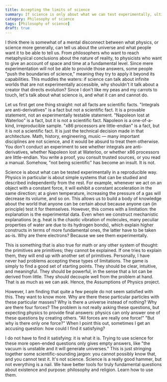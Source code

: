 ```yaml
---
title: Accepting the limits of science
summary: If science is only about what we can test experimentally, ultimately it can only tell us that things are because they are
category: Philosophy of science
tags: [Philosophy of science]
draft: true
---
```


I think there is somewhat of a mental disconnect between what physics, or science more generally, can tell us about the universe and what people want it to be able to tell us. From philosophers who want to reach metaphysical conclusions about the nature of reality, to physicists who want to give an account of space and time at a fundamental level. Since mere experimentation will not be able to provide those answers, some people "push the boundaries of science," meaning they try to apply it beyond its capabilities. This muddles the waters: if science can talk about infinite worlds that are not experimentally accessible, why shouldn't it talk about a creator that directs evolution? Since I don't like my peas and my carrots to touch, let's talk about what science is, and what it can and cannot do.

Let us first get one thing straight: not all facts are scientific facts. "Integrals are anti-derivatives" is a fact but not a scientific fact. It is a provable statement, not an experimentally testable statement. "Napoleon lost at Waterloo" is a fact, but it is not a scientific fact. Napoleon is a one-of-a-kind, irreproducible sample. "x86 processors are little-endian" is a fact, but it is not a scientific fact. It is just the technical decision made in that architecture. Math, history, engineering, music — many important disciplines are not science, and it would be absurd to treat them otherwise. You don't conduct an experiment to see whether integrals are anti-derivatives, whether Napoleon lost at Waterloo, or whether x86 processors are little-endian. You write a proof, you consult trusted sources, or you read a manual. Somehow, "not being scientific" has become an insult. It is not.

Science is about what can be tested experimentally in a reproducible way. Physics in particular is about simple systems that can be studied and described independently from the rest. For example, whenever we act on an object with a constant force, it will exhibit a constant acceleration in the same direction; at a given temperature, increasing the pressure of a gas will decrease its volume, and so on. This allows us to build a body of knowledge about the world that anyone can be certain about because anyone can (in principle) test it for themselves. However, this comes with a limitation: the explanation is the experimental data. Even when we construct mechanistic explanations (e.g. heat is the chaotic vibration of molecules, many peculiar properties of water are due to its hydrogen bonds), which explain higher constructs in terms of more fundamental ones, the latter have to be taken as-is. Why are there electrons? Because we see them experimentally.

This is something that is also true for math or any other system of thought: the primitives are primitives; they cannot be explained. If one tries to explain them, they will end up with another set of primitives. Personally, I have never had problems accepting these types of limitations. The game is simply to find a good set of starting points. They should be clear, intuitive, and meaningful. They should be powerful, in the sense that a lot can be derived from little. They should decouple well from the problem at hand. That is as much as we can ask. Hence, the Assumptions of Physics project.

However, I am finding that quite a few people do not seem satisfied with this. They want to know more. Why are there these particular particles with these particular masses? Why is there a universe instead of nothing? Why are there four forces? The problem is not really asking these questions, but expecting physics to provide final answers: physics can only answer one of these questions by creating others. "All forces are really one force!" "But why is there only one force?" When I point this out, sometimes I get an accusing question: how could I find it satisfying?

I do not have to find it satisfying: it is what it is. Trying to use science for these more open-ended questions only gives empty answers, like "the vacuum is unstable and it will generate universes." This is just stringing together some scientific-sounding jargon: you cannot possibly know that, and you cannot test it. It's not science. Science is a really good hammer, but not everything is a nail. We have better tools for truly fundamental questions about existence and purpose: philosophy and religion. Learn how to use them.
